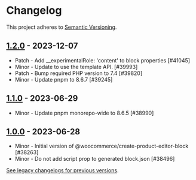 # Changelog 

This project adheres to [Semantic Versioning](https://semver.org/spec/v2.0.0.html).

## [1.2.0](https://www.npmjs.com/package/@woocommerce/create-product-editor-block/v/1.2.0) - 2023-12-07 

-   Patch - Add __experimentalRole: 'content' to block properties [#41045]
-   Minor - Update to use the template API. [#39993]
-   Patch - Bump required PHP version to 7.4 [#39820]
-   Minor - Update pnpm to 8.6.7 [#39245]

## [1.1.0](https://www.npmjs.com/package/@woocommerce/create-product-editor-block/v/1.1.0) - 2023-06-29 

-   Minor - Update pnpm monorepo-wide to 8.6.5 [#38990]

## [1.0.0](https://www.npmjs.com/package/@woocommerce/create-product-editor-block/v/1.0.0) - 2023-06-28 

-   Minor - Initial version of @woocommerce/create-product-editor-block [#38263]
-   Minor - Do not add script prop to generated block.json [#38496]

[See legacy changelogs for previous versions](https://github.com/woocommerce/woocommerce/blob/68581955106947918d2b17607a01bdfdf22288a9/packages/js/create-product-editor-block/CHANGELOG.md).
